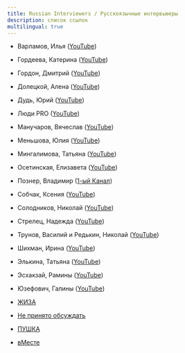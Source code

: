 ```yaml
---
title: Russian Interviewers / Русскоязычные интервьюеры
description: список ссылок
multilingual: true
---
```


- Варламов, Илья ([YouTube](https://www.youtube.com/c/VarlamovTalks))
- Гордеева, Катерина ([YouTube](https://www.youtube.com/channel/UCpJuziZAwEFnoeNGSaxQlCQ))
- Гордон, Дмитрий ([YouTube](https://www.youtube.com/c/Gordonua))
- Долецкой, Алена ([YouTube](https://www.youtube.com/c/MastersOfTaste))
- Дудь, Юрий ([YouTube](https://www.youtube.com/c/vdud))
- Люди PRO ([YouTube](https://www.youtube.com/c/peoplepro))
- Манучаров, Вячеслав ([YouTube](https://www.youtube.com/channel/UCZCt86YJMh2-zcewuYGu5zg))
- Меньшова, Юлия ([YouTube](https://www.youtube.com/channel/UCKyNmWAGzC-qhRxKg89Y9lg))
- Мингалимова, Татьяна ([YouTube](https://www.youtube.com/channel/UCByhZ-JEe5OOZSuq0uaXOng/))
- Осетинская, Елизавета ([YouTube](https://www.youtube.com/c/RussiansAreOkay/))
- Познер, Владимир ([1-ый Канал](https://www.1tv.ru/shows/pozner/o-proekte))
- Собчак, Ксения ([YouTube](https://www.youtube.com/c/sobchak))
- Солодников, Николай ([YouTube](https://www.youtube.com/c/%D0%B5%D1%89%D1%91%D0%BD%D0%B5%D0%BF%D0%BE%D0%B7%D0%BD%D0%B5%D1%80))
- Стрелец, Надежда ([YouTube](https://www.youtube.com/c/NadinStrelets))
- Трунов, Василий и Редькин, Николай ([YouTube](https://www.youtube.com/channel/UCj7bSQWlq2O4lhGxGll5SUA))
- Шихман, Ирина ([YouTube](https://www.youtube.com/channel/UCp2J7GRxQ36QLqW4ReLLt5g))
- Элькина, Татьяна ([YouTube](https://www.youtube.com/c/TatianaElkina))
- Эсхакзай, Рамины ([YouTube](https://www.youtube.com/c/%D0%A0%D0%B0%D0%BC%D0%B8%D0%BD%D0%B0%D0%AD%D1%81%D1%85%D0%B0%D0%BA%D0%B7%D0%B0%D0%B9))
- Юзефович, Галины  ([YouTube](https://www.youtube.com/channel/UC5hvvQhWv_keGpAEhnqFN8Q))

- [ЖИЗА](https://www.youtube.com/c/zhizashow)
- [Не принято обсуждать](https://www.youtube.com/c/%D0%9D%D0%B5%D0%BF%D1%80%D0%B8%D0%BD%D1%8F%D1%82%D0%BE%D0%BE%D0%B1%D1%81%D1%83%D0%B6%D0%B4%D0%B0%D1%82%D1%8C)
- [ПУШКА](https://www.youtube.com/c/%D0%9F%D0%A3%D0%A8%D0%9A%D0%90)
- [вМесте](https://www.youtube.com/c/%D0%B2%D0%9C%D0%B5%D1%81%D1%82%D0%B5)
